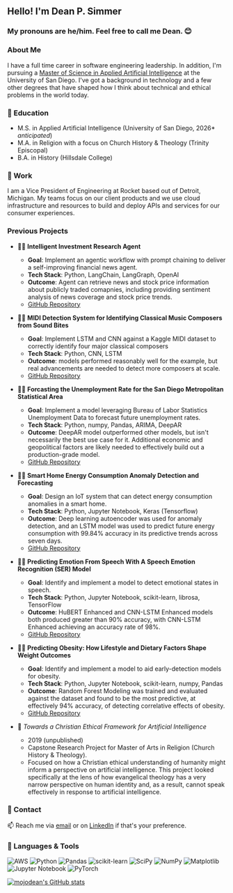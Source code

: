 ## Hello! I'm Dean P. Simmer 
### My pronouns are he/him. Feel free to call me Dean. 😊

### About Me
I have a full time career in software engineering leadership. In addition, I'm pursuing a [Master of Science in Applied Artificial Intelligence](https://www.sandiego.edu/engineering/graduate/ms-applied-artificial-intelligence.php) at the University of San Diego. I've got a background in technology and a few other degrees that have shaped how I think about technical and ethical problems in the world today.

### 🌱 Education
- M.S. in Applied Artificial Intelligence (University of San Diego, 2026* *anticipated*)
- M.A. in Religion with a focus on Church History & Theology (Trinity Episcopal)
- B.A. in History (Hillsdale College)

### 🔭 Work

I am a Vice President of Engineering at Rocket based out of Detroit, Michigan. My teams focus on our client products and we use cloud infrastructure and resources to build and deploy APIs and services for our consumer experiences.

### Previous Projects

- 🧑‍💻 **Intelligent Investment Research Agent**
    - **Goal**: Implement an agentic workflow with prompt chaining to deliver a self-improving financial news agent.
    - **Tech Stack**: Python, LangChain, LangGraph, OpenAI
    - **Outcome**: Agent can retrieve news and stock price information about publicly traded comapnies, including providing sentiment analysis of news coverage and stock price trends.
    - [GitHub Repository](https://github.com/mojodean/aai-520-group-3-final-project)


- 🧑‍💻 **MIDI Detection System for Identifying Classical Music Composers from Sound Bites**
    - **Goal**: Implement LSTM and CNN against a Kaggle MIDI dataset to correctly identify four major classical composers
    - **Tech Stack**: Python, CNN, LSTM
    - **Outcome**: models performed reasonably well for the example, but real advancements are needed to detect more composers at scale.
    - [GitHub Repository](https://github.com/mojodean/su25-aai511-group3)

- 🧑‍💻 **Forcasting the Unemployment Rate for the San Diego Metropolitan Statistical Area**
    - **Goal**: Implement a model leveraging Bureau of Labor Statistics Unemployment Data to forecast future unemployment rates.
    - **Tech Stack**: Python, numpy, Pandas, ARIMA, DeepAR
    - **Outcome**: DeepAR model outperformed other models, but isn't necessarily the best use case for it. Additional economic and geopolitical factors are likely needed to effectively build out a production-grade model.
    - [GitHub Repository](https://github.com/mojodean/su25-aai510-group1)

- 🧑‍💻 **Smart Home Energy Consumption Anomaly Detection and Forecasting**
    - **Goal**: Design an IoT system that can detect energy consumption anomalies in a smart home.
    - **Tech Stack**: Python, Jupyter Notebook, Keras (Tensorflow)
    - **Outcome**: Deep learning autoencoder was used for anomaly detection, and an LSTM model was used to predict future energy consumption with 99.84% accuracy in its predictive trends across seven days.
    - [GitHub Repository](https://github.com/mojodean/aai-530-final-project)

- 🧑‍💻 **Predicting Emotion From Speech With A Speech Emotion Recognition (SER) Model**
    - **Goal**: Identify and implement a model to detect emotional states in speech.
    - **Tech Stack**: Python, Jupyter Notebook, scikit-learn, librosa, TensorFlow
    - **Outcome**: HuBERT Enhanced and CNN-LSTM Enhanced models both produced greater than 90% accuracy, with CNN-LSTM Enhanced achieving an accuracy rate of 98%.
    - [GitHub Repository](https://github.com/mojodean/MSAAI501FinalProject_Group7) 


- 🧑‍💻 **Predicting Obesity: How Lifestyle and Dietary Factors Shape Weight Outcomes**
    - **Goal**: Identify and implement a model to aid early-detection models for obesity.
    - **Tech Stack**: Python, Jupyter Notebook, scikit-learn, numpy, Pandas
    - **Outcome**: Random Forest Modeling was trained and evaluated against the dataset and found to be the most predictive, at effectively 94% accuracy, of detecting correlative effects of obesity.
    - [GitHub Repository](https://github.com/mojodean/aai-500-project-obesity-levels)

- 📝 *Towards a Christian Ethical Framework for Artificial Intelligence*
    - 2019 (unpublished)
    - Capstone Research Project for Master of Arts in Religion (Church History & Theology).
    - Focused on how a Christian ethical understanding of humanity might inform a perspective on artificial intelligence. This project looked specifically at the lens of how evangelical theology has a very narrow perspective on human identity and, as a result, cannot speak effectively in response to artificial intelligence.


### 💬 Contact

📫 Reach me via [email](https://www.deanpsimmer.com/contact/) or on [LinkedIn](https://www.linkedin.com/in/deanpsimmer/) if that's your preference.

### 🧰 Languages & Tools

![AWS](https://img.shields.io/badge/AWS-%23FF9900.svg?style=for-the-badge&logo=amazon-aws&logoColor=white) ![Python](https://img.shields.io/badge/python-3670A0?style=for-the-badge&logo=python&logoColor=ffdd54) ![Pandas](https://img.shields.io/badge/pandas-%23150458.svg?style=for-the-badge&logo=pandas&logoColor=white) ![scikit-learn](https://img.shields.io/badge/scikit--learn-%23F7931E.svg?style=for-the-badge&logo=scikit-learn&logoColor=white) ![SciPy](https://img.shields.io/badge/SciPy-%230C55A5.svg?style=for-the-badge&logo=scipy&logoColor=%white) ![NumPy](https://img.shields.io/badge/numpy-%23013243.svg?style=for-the-badge&logo=numpy&logoColor=white) ![Matplotlib](https://img.shields.io/badge/Matplotlib-%23ffffff.svg?style=for-the-badge&logo=Matplotlib&logoColor=black) ![Jupyter Notebook](https://img.shields.io/badge/jupyter-%23FA0F00.svg?style=for-the-badge&logo=jupyter&logoColor=white) ![PyTorch](https://img.shields.io/badge/PyTorch-%23EE4C2C.svg?style=for-the-badge&logo=PyTorch&logoColor=white)

[![mojodean's GitHub stats](https://github-readme-stats.vercel.app/api?username=mojodean)](https://github.com/anuraghazra/github-readme-stats)



<!--

The badges above come from here: https://github.com/Ileriayo/markdown-badges?tab=readme-ov-file#-languages


**mojodean/mojodean** is a ✨ _special_ ✨ repository because its `README.md` (this file) appears on your GitHub profile.

Here are some ideas to get you started:

- 🔭 I’m currently working on ...
- 🌱 I’m currently learning ...
- 👯 I’m looking to collaborate on ...
- 🤔 I’m looking for help with ...
- 💬 Ask me about ...
- 📫 How to reach me: ...
- 😄 Pronouns: ...
- ⚡ Fun fact: ...
-->
